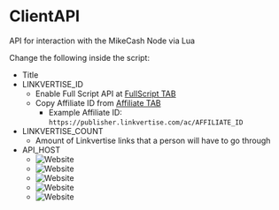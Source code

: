 # ClientAPI
API for interaction with the MikeCash Node via Lua

Change the following inside the script:
* Title
* LINKVERTISE_ID
  * Enable Full Script API at [FullScript TAB](https://publisher.linkvertise.com/dashboard#dynamic)
  * Copy Affiliate ID from [Affiliate TAB](https://publisher.linkvertise.com/dashboard#affiliate)
    * Example Affiliate ID: `https://publisher.linkvertise.com/ac/AFFILIATE_ID`
* LINKVERTISE_COUNT
  * Amount of Linkvertise links that a person will have to go through
* API_HOST
  * <img alt="Website" src="https://img.shields.io/website?up_message=online&up_color=green&down_message=offline&down_color=red&url=https%3A%2F%2Fs1.wayauth.com&label=s1.wayauth.com">
  * <img alt="Website" src="https://img.shields.io/website?up_message=online&up_color=green&down_message=offline&down_color=red&url=https%3A%2F%2Fs2.wayauth.com&label=s2.wayauth.com">
  * <img alt="Website" src="https://img.shields.io/website?up_message=online&up_color=green&down_message=offline&down_color=red&url=https%3A%2F%2Fs3.wayauth.com&label=s3.wayauth.com">
  * <img alt="Website" src="https://img.shields.io/website?up_message=online&up_color=green&down_message=offline&down_color=red&url=https%3A%2F%2Fs4.wayauth.com&label=s4.wayauth.com">
  * <img alt="Website" src="https://img.shields.io/website?up_message=online&up_color=green&down_message=offline&down_color=red&url=https%3A%2F%2Fs5.wayauth.com&label=s5.wayauth.com">
